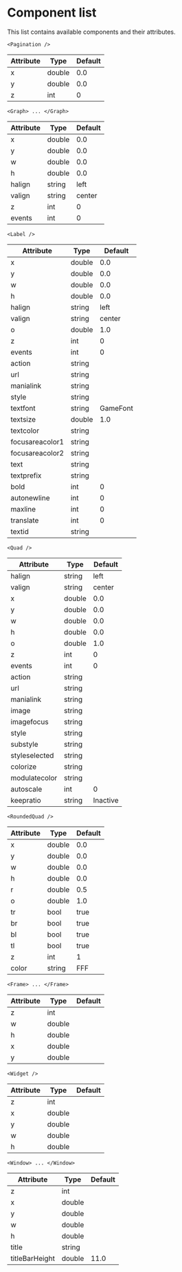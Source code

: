 ﻿# Component list
This list contains available components and their attributes.

``<Pagination />``

| Attribute  | Type   | Default |
|------------|--------|---------|
| x | double | 0.0 |
| y | double | 0.0 |
| z | int | 0 |
``<Graph> ... </Graph>``

| Attribute  | Type   | Default |
|------------|--------|---------|
| x | double | 0.0 |
| y | double | 0.0 |
| w | double | 0.0 |
| h | double | 0.0 |
| halign | string | left |
| valign | string | center |
| z | int | 0 |
| events | int | 0 |
``<Label />``

| Attribute  | Type   | Default |
|------------|--------|---------|
| x | double | 0.0 |
| y | double | 0.0 |
| w | double | 0.0 |
| h | double | 0.0 |
| halign | string | left |
| valign | string | center |
| o | double | 1.0 |
| z | int | 0 |
| events | int | 0 |
| action | string |  |
| url | string |  |
| manialink | string |  |
| style | string |  |
| textfont | string | GameFont |
| textsize | double | 1.0 |
| textcolor | string |  |
| focusareacolor1 | string |  |
| focusareacolor2 | string |  |
| text | string |  |
| textprefix | string |  |
| bold | int | 0 |
| autonewline | int | 0 |
| maxline | int | 0 |
| translate | int | 0 |
| textid | string |  |
``<Quad />``

| Attribute  | Type   | Default |
|------------|--------|---------|
| halign | string | left |
| valign | string | center |
| x | double | 0.0 |
| y | double | 0.0 |
| w | double | 0.0 |
| h | double | 0.0 |
| o | double | 1.0 |
| z | int | 0 |
| events | int | 0 |
| action | string |  |
| url | string |  |
| manialink | string |  |
| image | string |  |
| imagefocus | string |  |
| style | string |  |
| substyle | string |  |
| styleselected | string |  |
| colorize | string |  |
| modulatecolor | string |  |
| autoscale | int | 0 |
| keepratio | string | Inactive |
``<RoundedQuad />``

| Attribute  | Type   | Default |
|------------|--------|---------|
| x | double | 0.0 |
| y | double | 0.0 |
| w | double | 0.0 |
| h | double | 0.0 |
| r | double | 0.5 |
| o | double | 1.0 |
| tr | bool | true |
| br | bool | true |
| bl | bool | true |
| tl | bool | true |
| z | int | 1 |
| color | string | FFF |
``<Frame> ... </Frame>``

| Attribute  | Type   | Default |
|------------|--------|---------|
| z | int |  |
| w | double |  |
| h | double |  |
| x | double |  |
| y | double |  |
``<Widget />``

| Attribute  | Type   | Default |
|------------|--------|---------|
| z | int |  |
| x | double |  |
| y | double |  |
| w | double |  |
| h | double |  |
``<Window> ... </Window>``

| Attribute  | Type   | Default |
|------------|--------|---------|
| z | int |  |
| x | double |  |
| y | double |  |
| w | double |  |
| h | double |  |
| title | string |  |
| titleBarHeight | double | 11.0 |